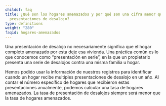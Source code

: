 ```yaml
---
childof: faq
title: ¿Qué son los hogares amenazados y por qué son una cifra menor que las
  presentaciones de desalojo?
type: definitions
weight: "280"
faqid: hogares-amenazados
---
```

Una presentación de desalojo no necesariamente significa que el hogar completo amenazado por esta deje esa vivienda. Una práctica común es lo que conocemos como “presentación en serie”, en la que un propietario presenta una serie de desalojos contra una misma familia u hogar.

Hemos podido usar la información de nuestros registros para identificar cuando un hogar recibe multiples presentaciones de desalojo en un año. Al contar el número específico de hogares que recibieron estas presentaciones anualmente, podemos calcular una tasa de hogares amenazados. La tasa de presentación de desalojos siempre será menor que la tasa de hogares amenazados.